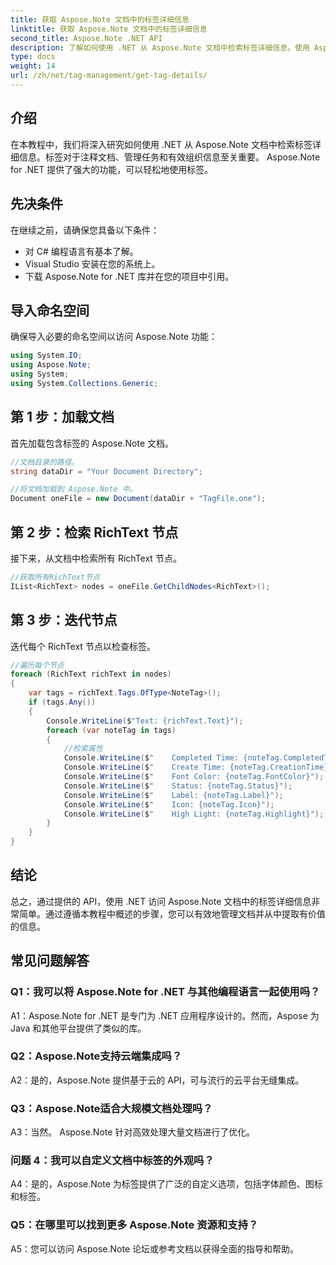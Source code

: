 ```yaml
---
title: 获取 Aspose.Note 文档中的标签详细信息
linktitle: 获取 Aspose.Note 文档中的标签详细信息
second_title: Aspose.Note .NET API
description: 了解如何使用 .NET 从 Aspose.Note 文档中检索标签详细信息。使用 Aspose.Note API 高效管理任务。
type: docs
weight: 14
url: /zh/net/tag-management/get-tag-details/
---
```

## 介绍

在本教程中，我们将深入研究如何使用 .NET 从 Aspose.Note 文档中检索标签详细信息。标签对于注释文档、管理任务和有效组织信息至关重要。 Aspose.Note for .NET 提供了强大的功能，可以轻松地使用标签。

## 先决条件

在继续之前，请确保您具备以下条件：

- 对 C# 编程语言有基本了解。
- Visual Studio 安装在您的系统上。
- 下载 Aspose.Note for .NET 库并在您的项目中引用。

## 导入命名空间

确保导入必要的命名空间以访问 Aspose.Note 功能：

```csharp
using System.IO;
using Aspose.Note;
using System;
using System.Collections.Generic;
```

## 第 1 步：加载文档

首先加载包含标签的 Aspose.Note 文档。

```csharp
//文档目录的路径。
string dataDir = "Your Document Directory";

//将文档加载到 Aspose.Note 中。
Document oneFile = new Document(dataDir + "TagFile.one");
```

## 第 2 步：检索 RichText 节点

接下来，从文档中检索所有 RichText 节点。

```csharp
//获取所有RichText节点
IList<RichText> nodes = oneFile.GetChildNodes<RichText>();
```

## 第 3 步：迭代节点

迭代每个 RichText 节点以检查标签。

```csharp
//遍历每个节点
foreach (RichText richText in nodes)
{
    var tags = richText.Tags.OfType<NoteTag>();
    if (tags.Any())
    {
        Console.WriteLine($"Text: {richText.Text}");
        foreach (var noteTag in tags)
        {
            //检索属性
            Console.WriteLine($"    Completed Time: {noteTag.CompletedTime}");
            Console.WriteLine($"    Create Time: {noteTag.CreationTime}");
            Console.WriteLine($"    Font Color: {noteTag.FontColor}");
            Console.WriteLine($"    Status: {noteTag.Status}");
            Console.WriteLine($"    Label: {noteTag.Label}");
            Console.WriteLine($"    Icon: {noteTag.Icon}");
            Console.WriteLine($"    High Light: {noteTag.Highlight}");
        }
    }
}
```

## 结论

总之，通过提供的 API，使用 .NET 访问 Aspose.Note 文档中的标签详细信息非常简单。通过遵循本教程中概述的步骤，您可以有效地管理文档并从中提取有价值的信息。

## 常见问题解答

### Q1：我可以将 Aspose.Note for .NET 与其他编程语言一起使用吗？

A1：Aspose.Note for .NET 是专门为 .NET 应用程序设计的。然而，Aspose 为 Java 和其他平台提供了类似的库。

### Q2：Aspose.Note支持云端集成吗？

A2：是的，Aspose.Note 提供基于云的 API，可与流行的云平台无缝集成。

### Q3：Aspose.Note适合大规模文档处理吗？

A3：当然。 Aspose.Note 针对高效处理大量文档进行了优化。

### 问题 4：我可以自定义文档中标签的外观吗？

A4：是的，Aspose.Note 为标签提供了广泛的自定义选项，包括字体颜色、图标和标签。

### Q5：在哪里可以找到更多 Aspose.Note 资源和支持？

A5：您可以访问 Aspose.Note 论坛或参考文档以获得全面的指导和帮助。